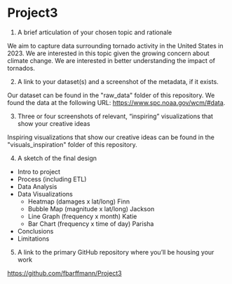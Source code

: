 # Project3
1. A brief articulation of your chosen topic and rationale

We aim to capture data surrounding tornado activity in the United States in 2023. We are interested in this topic given the growing concern about climate change. We are interested in better understanding the impact of tornados.

2. A link to your dataset(s) and a screenshot of the metadata, if it exists.

Our dataset can be found in the "raw_data" folder of this repository. 
We found the data at the following URL: https://www.spc.noaa.gov/wcm/#data.

3. Three or four screenshots of relevant, “inspiring” visualizations that show your creative ideas

Inspiring visualizations that show our creative ideas can be found in the "visuals_inspiration" folder of this repository. 


4. A sketch of the final design

- Intro to project
- Process (including ETL)
- Data Analysis
- Data Visualizations
    - Heatmap (damages x lat/long) Finn
    - Bubble Map (magnitude x lat/long) Jackson
    - Line Graph (frequency x month) Katie
    - Bar Chart (frequency x time of day) Parisha
- Conclusions
- Limitations

5. A link to the primary GitHub repository where you’ll be housing your work

https://github.com/fbarffmann/Project3

